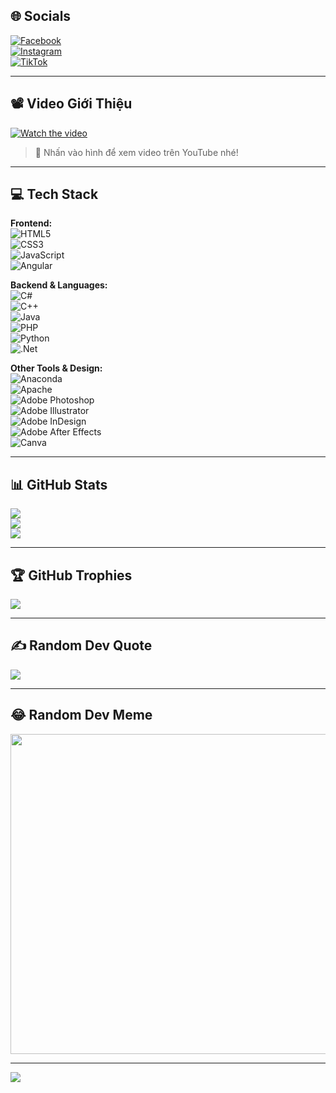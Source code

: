 
## 🌐 Socials  
[![Facebook](https://img.shields.io/badge/Facebook-%231877F2.svg?logo=Facebook&logoColor=white)](https://www.facebook.com/Hon.Ty.739326)  
[![Instagram](https://img.shields.io/badge/Instagram-%23E4405F.svg?logo=Instagram&logoColor=white)](https://www.instagram.com/hon.ty.739326)  
[![TikTok](https://img.shields.io/badge/TikTok-%23000000.svg?logo=TikTok&logoColor=white)](https://www.tiktok.com/@conbebin?_t=ZS-8vKqIibbEyV&_r=1)

---

## 📽️ Video Giới Thiệu  
[![Watch the video](https://img.youtube.com/vi/3-bEqi-lDoY/0.jpg)](https://youtu.be/3-bEqi-lDoY)

> 🔗 Nhấn vào hình để xem video trên YouTube nhé!

---

## 💻 Tech Stack  
**Frontend:**  
![HTML5](https://img.shields.io/badge/html5-%23E34F26.svg?style=plastic&logo=html5&logoColor=white)  
![CSS3](https://img.shields.io/badge/css3-%231572B6.svg?style=plastic&logo=css3&logoColor=white)  
![JavaScript](https://img.shields.io/badge/javascript-%23323330.svg?style=plastic&logo=javascript&logoColor=%23F7DF1E)  
![Angular](https://img.shields.io/badge/angular-%23DD0031.svg?style=plastic&logo=angular&logoColor=white)

**Backend & Languages:**  
![C#](https://img.shields.io/badge/c%23-%23239120.svg?style=plastic&logo=c-sharp&logoColor=white)  
![C++](https://img.shields.io/badge/c++-%2300599C.svg?style=plastic&logo=c%2B%2B&logoColor=white)  
![Java](https://img.shields.io/badge/java-%23ED8B00.svg?style=plastic&logo=java&logoColor=white)  
![PHP](https://img.shields.io/badge/php-%23777BB4.svg?style=plastic&logo=php&logoColor=white)  
![Python](https://img.shields.io/badge/python-3670A0?style=plastic&logo=python&logoColor=ffdd54)  
![.Net](https://img.shields.io/badge/.NET-5C2D91?style=plastic&logo=.net&logoColor=white)

**Other Tools & Design:**  
![Anaconda](https://img.shields.io/badge/Anaconda-%2344A833.svg?style=plastic&logo=anaconda&logoColor=white)  
![Apache](https://img.shields.io/badge/apache-%23D42029.svg?style=plastic&logo=apache&logoColor=white)  
![Adobe Photoshop](https://img.shields.io/badge/adobephotoshop-%2331A8FF.svg?style=plastic&logo=adobephotoshop&logoColor=white)  
![Adobe Illustrator](https://img.shields.io/badge/adobeillustrator-%23FF9A00.svg?style=plastic&logo=adobeillustrator&logoColor=white)  
![Adobe InDesign](https://img.shields.io/badge/Adobe%20InDesign-49021F?style=plastic&logo=adobeindesign&logoColor=white)  
![Adobe After Effects](https://img.shields.io/badge/Adobe%20After%20Effects-9999FF.svg?style=plastic&logo=Adobe%20After%20Effects&logoColor=white)  
![Canva](https://img.shields.io/badge/Canva-%2300C4CC.svg?style=plastic&logo=Canva&logoColor=white)

---

## 📊 GitHub Stats  
![](https://github-readme-stats.vercel.app/api?username=Thachhien-Github&theme=radical&hide_border=false&include_all_commits=false&count_private=false)<br/>
![](https://github-readme-streak-stats.herokuapp.com/?user=Thachhien-Github&theme=radical&hide_border=false)<br/>
![](https://github-readme-stats.vercel.app/api/top-langs/?username=Thachhien-Github&theme=radical&hide_border=false&include_all_commits=false&count_private=false&layout=compact)

---

## 🏆 GitHub Trophies  
![](https://github-trophies.vercel.app/?username=Thachhien-Github&theme=radical&no-frame=false&no-bg=false&margin-w=4)

---

## ✍️ Random Dev Quote  
![](https://quotes-github-readme.vercel.app/api?type=horizontal&theme=radical)

---

## 😂 Random Dev Meme  
<img src="https://random-memer.herokuapp.com/" width="512px"/>

---

[![](https://visitcount.itsvg.in/api?id=Thachhien-Github&icon=0&color=0)](https://visitcount.itsvg.in)
